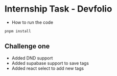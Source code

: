 # Internship Task - Devfolio

- How to run the code 
```bash
pnpm install
```

## Challenge one 
<ul>
  <li>Added DND support</li>
  <li>Added supabase support to save tags</li>
  <li>Added react select to add new tags</li>